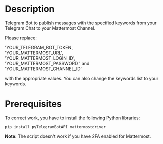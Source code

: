 # Description
Telegram Bot to publish messages with the specified keywords from your Telegram Chat to your Mattermost Channel.

Please replace:  

'YOUR_TELEGRAM_BOT_TOKEN',  
'YOUR_MATTERMOST_URL',  
'YOUR_MATTERMOST_LOGIN_ID',  
'YOUR_MATTERMOST_PASSWORD ' and  
'YOUR_MATTERMOST_CHANNEL_ID'  

with the appropriate values. You can also change the keywords list to your keywords.

# Prerequisites
To correct work, you have to install the following Python libraries:
```
pip install pyTelegramBotAPI mattermostdriver
```
**Note:** The script doesn't work if you have 2FA enabled for Mattermost.
